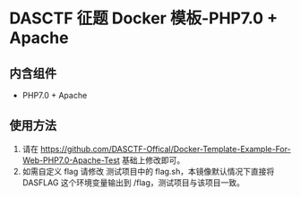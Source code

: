 # DASCTF 征题 Docker 模板-PHP7.0 + Apache
## 内含组件
- PHP7.0 + Apache

## 使用方法
1. 请在 https://github.com/DASCTF-Offical/Docker-Template-Example-For-Web-PHP7.0-Apache-Test 基础上修改即可。
2. 如需自定义 flag 请修改 测试项目中的 flag.sh，本镜像默认情况下直接将 DASFLAG 这个环境变量输出到 /flag，测试项目与该项目一致。
